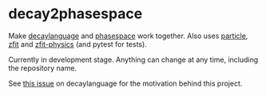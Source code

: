# decay2phasespace
Make [decaylanguage](https://github.com/scikit-hep/decaylanguage) and [phasespace](https://github.com/zfit/phasespace) work together.
Also uses [particle](https://github.com/scikit-hep/particle), [zfit](https://github.com/zfit/zfit) and [zfit-physics](https://github.com/zfit/zfit-physics) (and pytest for tests).

Currently in development stage. Anything can change at any time, including the repository name.

See [this issue](https://github.com/scikit-hep/decaylanguage/issues/86) on decaylanguage for the motivation behind this project. 
